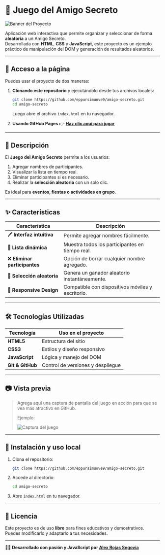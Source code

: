 # 🎁 Juego del Amigo Secreto

![Banner del Proyecto](assets/banner.png) <!-- Si no tienes un banner, puedes eliminar esta línea o agregar uno -->

Aplicación web interactiva que permite organizar y seleccionar de forma **aleatoria** a un Amigo Secreto.  
Desarrollada con **HTML**, **CSS** y **JavaScript**, este proyecto es un ejemplo práctico de manipulación del DOM y generación de resultados aleatorios.

---

## 🚀 Acceso a la página

Puedes usar el proyecto de dos maneras:

1. **Clonando este repositorio** y ejecutándolo desde tus archivos locales:
   ```bash
   git clone https://github.com/eppursimuove9/amigo-secreto.git
   cd amigo-secreto
   ```
   Luego abre el archivo `index.html` en tu navegador.

2. **Usando GitHub Pages**
   👉 [**Haz clic aquí para jugar**](https://eppursimuove9.github.io/amigo-secreto/)

---

## 📜 Descripción

El **Juego del Amigo Secreto** permite a los usuarios:
1. Agregar nombres de participantes.
2. Visualizar la lista en tiempo real.
3. Eliminar participantes si es necesario.
4. Realizar la **selección aleatoria** con un solo clic.

Es ideal para **eventos, fiestas o actividades en grupo**.

---

## ✨ Características

| Característica | Descripción |
| -------------- | ----------- |
| 🖊 **Interfaz intuitiva** | Permite agregar nombres fácilmente. |
| 📜 **Lista dinámica** | Muestra todos los participantes en tiempo real. |
| ❌ **Eliminar participantes** | Opción de borrar cualquier nombre agregado. |
| 🎲 **Selección aleatoria** | Genera un ganador aleatorio instantáneamente. |
| 📱 **Responsive Design** | Compatible con dispositivos móviles y escritorio. |

---

## 🛠 Tecnologías Utilizadas

| Tecnología | Uso en el proyecto |
| ---------- | ------------------ |
| **HTML5** | Estructura del sitio |
| **CSS3** | Estilos y diseño responsivo |
| **JavaScript** | Lógica y manejo del DOM |
| **Git & GitHub** | Control de versiones y despliegue |

---

## 📷 Vista previa

> Agrega aquí una captura de pantalla del juego en acción para que se vea más atractivo en GitHub.
>
> Ejemplo:
>
> ![Captura del juego](assets/screenshot.png)

---

## 🔧 Instalación y uso local

1. Clona el repositorio:
   ```bash
   git clone https://github.com/eppursimuove9/amigo-secreto.git
   ```
2. Accede al directorio:
   ```bash
   cd amigo-secreto
   ```
3. Abre `index.html` en tu navegador.

---

## 📄 Licencia

Este proyecto es de uso **libre** para fines educativos y demostrativos.  
Puedes modificarlo y adaptarlo a tus necesidades.

---

👨‍💻 **Desarrollado con pasión y JavaScript por [Alex Rojas Segovia](https://github.com/eppursimuove9)**
